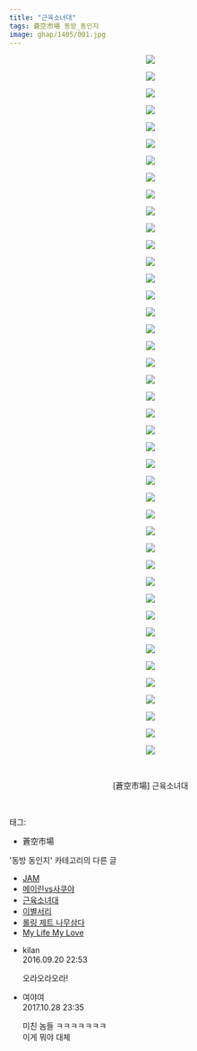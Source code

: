 ```yaml
---
title: "근육소녀대"
tags: 蒼空市場 동방_동인지
image: ghap/1405/001.jpg
---
```

<div class="article">
<p style="text-align: center; clear: none; float: none;"><img src="{{ site.nasurl }}/ghap/1405/001.jpg"/></p>
<p style="text-align: center; clear: none; float: none;"><img src="{{ site.nasurl }}/ghap/1405/002.jpg"/></p>
<p style="text-align: center; clear: none; float: none;"><img src="{{ site.nasurl }}/ghap/1405/003.jpg"/></p>
<p style="text-align: center; clear: none; float: none;"><img src="{{ site.nasurl }}/ghap/1405/004.jpg"/></p>
<p style="text-align: center; clear: none; float: none;"><img src="{{ site.nasurl }}/ghap/1405/005.jpg"/></p>
<p style="text-align: center; clear: none; float: none;"><img src="{{ site.nasurl }}/ghap/1405/006.jpg"/></p>
<p style="text-align: center; clear: none; float: none;"><img src="{{ site.nasurl }}/ghap/1405/007.jpg"/></p>
<p style="text-align: center; clear: none; float: none;"><img src="{{ site.nasurl }}/ghap/1405/008.jpg"/></p>
<p style="text-align: center; clear: none; float: none;"><img src="{{ site.nasurl }}/ghap/1405/009.jpg"/></p>
<p style="text-align: center; clear: none; float: none;"><img src="{{ site.nasurl }}/ghap/1405/010.jpg"/></p>
<p style="text-align: center; clear: none; float: none;"><img src="{{ site.nasurl }}/ghap/1405/011.jpg"/></p>
<p style="text-align: center; clear: none; float: none;"><img src="{{ site.nasurl }}/ghap/1405/012.jpg"/></p>
<p style="text-align: center; clear: none; float: none;"><img src="{{ site.nasurl }}/ghap/1405/013.jpg"/></p>
<p style="text-align: center; clear: none; float: none;"><img src="{{ site.nasurl }}/ghap/1405/014.jpg"/></p>
<p style="text-align: center; clear: none; float: none;"><img src="{{ site.nasurl }}/ghap/1405/015.jpg"/></p>
<p style="text-align: center; clear: none; float: none;"><img src="{{ site.nasurl }}/ghap/1405/016.jpg"/></p>
<p style="text-align: center; clear: none; float: none;"><img src="{{ site.nasurl }}/ghap/1405/017.jpg"/></p>
<p style="text-align: center; clear: none; float: none;"><img src="{{ site.nasurl }}/ghap/1405/018.jpg"/></p>
<p style="text-align: center; clear: none; float: none;"><img src="{{ site.nasurl }}/ghap/1405/019.jpg"/></p>
<p style="text-align: center; clear: none; float: none;"><img src="{{ site.nasurl }}/ghap/1405/020.jpg"/></p>
<p style="text-align: center; clear: none; float: none;"><img src="{{ site.nasurl }}/ghap/1405/021.jpg"/></p>
<p style="text-align: center; clear: none; float: none;"><img src="{{ site.nasurl }}/ghap/1405/022.jpg"/></p>
<p style="text-align: center; clear: none; float: none;"><img src="{{ site.nasurl }}/ghap/1405/023.jpg"/></p>
<p style="text-align: center; clear: none; float: none;"><img src="{{ site.nasurl }}/ghap/1405/024.jpg"/></p>
<p style="text-align: center; clear: none; float: none;"><img src="{{ site.nasurl }}/ghap/1405/025.jpg"/></p>
<p style="text-align: center; clear: none; float: none;"><img src="{{ site.nasurl }}/ghap/1405/026.jpg"/></p>
<p style="text-align: center; clear: none; float: none;"><img src="{{ site.nasurl }}/ghap/1405/027.jpg"/></p>
<p style="text-align: center; clear: none; float: none;"><img src="{{ site.nasurl }}/ghap/1405/028.jpg"/></p>
<p style="text-align: center; clear: none; float: none;"><img src="{{ site.nasurl }}/ghap/1405/029.jpg"/></p>
<p style="text-align: center; clear: none; float: none;"><img src="{{ site.nasurl }}/ghap/1405/030.jpg"/></p>
<p style="text-align: center; clear: none; float: none;"><img src="{{ site.nasurl }}/ghap/1405/031.jpg"/></p>
<p style="text-align: center; clear: none; float: none;"><img src="{{ site.nasurl }}/ghap/1405/032.jpg"/></p>
<p style="text-align: center; clear: none; float: none;"><img src="{{ site.nasurl }}/ghap/1405/033.jpg"/></p>
<p style="text-align: center; clear: none; float: none;"><img src="{{ site.nasurl }}/ghap/1405/034.jpg"/></p>
<p style="text-align: center; clear: none; float: none;"><img src="{{ site.nasurl }}/ghap/1405/035.jpg"/></p>
<p style="text-align: center; clear: none; float: none;"><img src="{{ site.nasurl }}/ghap/1405/036.jpg"/></p>
<p style="text-align: center; clear: none; float: none;"><img src="{{ site.nasurl }}/ghap/1405/037.jpg"/></p>
<p style="text-align: center; clear: none; float: none;"><img src="{{ site.nasurl }}/ghap/1405/038.jpg"/></p>
<p style="text-align: center; clear: none; float: none;"><img src="{{ site.nasurl }}/ghap/1405/039.jpg"/></p>
<p style="text-align: center; clear: none; float: none;"><img src="{{ site.nasurl }}/ghap/1405/040.jpg"/></p>
<p style="text-align: center; clear: none; float: none;"><img src="{{ site.nasurl }}/ghap/1405/041.jpg"/></p>
<p style="text-align: center; clear: none; float: none;"><img src="{{ site.nasurl }}/ghap/1405/042.jpg"/></p>
<p style="text-align: center; clear: none; float: none;"><br/></p>
<p style="text-align: center; clear: none; float: none;">[蒼空市場] 근육소녀대</p>
<p style="text-align: center; clear: none; float: none;"><br/></p>
</div><div class="tagTrail">
<p>태그: </p>
<ul>
<li>蒼空市場</li>
</ul>
</div><div class="another">
<p>'동방 동인지' 카테고리의 다른 글</p>
<ul>
<li><a href="/2016-08-08-ghap_1407">JAM</a></li>
<li><a href="/2016-08-08-ghap_1406">메이린vs사쿠야</a></li>
<li><a href="/2016-08-07-ghap_1405">근육소녀대</a></li>
<li><a href="/2016-08-07-ghap_1404">이별서리</a></li>
<li><a href="/2016-08-07-ghap_1403">롤링 제트 나무삼다</a></li>
<li><a href="/2016-08-07-ghap_1402">My Life My Love</a></li>
</ul>
</div><div class="cb_module cb_fluid">
<div class="cb_wrt cb_profile">
<div class="comment">
<ul>
<li class="cb_thumb_off" id="comment14809834">
<div class="cb_comment_area">
<div class="cb_info_area">
<div class="cb_section">
<span class="cb_nick_name">kilan</span>
</div>
<div class="cb_section">
<span class="cb_date">2016.09.20 22:53 </span>
</div>
</div>
<div class="cb_dsc_comment">
<p class="cb_dsc">
											오라오라오라!
										</p>
</div>
</div></li>
<li class="cb_thumb_off" id="comment15116717">
<div class="cb_comment_area">
<div class="cb_info_area">
<div class="cb_section">
<span class="cb_nick_name">여야여</span>
</div>
<div class="cb_section">
<span class="cb_date">2017.10.28 23:35 </span>
</div>
</div>
<div class="cb_dsc_comment">
<p class="cb_dsc">
											미친 놈들 ㅋㅋㅋㅋㅋㅋㅋ <br/>
이게 뭐야 대체
										</p>
</div>
</div></li>
</ul>
</div>
</div><!-- commentList close -->
</div>
